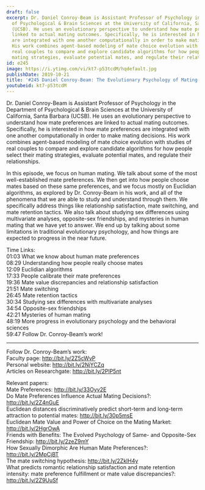 ```yaml
---
draft: false
excerpt: Dr. Daniel Conroy-Beam is Assistant Professor of Psychology in the Department
  of Psychological & Brain Sciences at the University of California, Santa Barbara
  (UCSB). He uses an evolutionary perspective to understand how mate preferences are
  linked to actual mating outcomes. Specifically, he is interested in how mate preferences
  are integrated with one another computationally in order to make mating decisions.
  His work combines agent-based modeling of mate choice evolution with studies of
  real couples to compare and explore candidate algorithms for how people select their
  mating strategies, evaluate potential mates, and regulate their relationships.
id: e245
image: https://i.ytimg.com/vi/kt7-p53tcdM/hqdefault.jpg
publishDate: 2019-10-21
title: '#245 Daniel Conroy-Beam: The Evolutionary Psychology of Mating'
youtubeid: kt7-p53tcdM
---
```

Dr. Daniel Conroy-Beam is Assistant Professor of Psychology in the Department of Psychological & Brain Sciences at the University of California, Santa Barbara (UCSB). He uses an evolutionary perspective to understand how mate preferences are linked to actual mating outcomes. Specifically, he is interested in how mate preferences are integrated with one another computationally in order to make mating decisions. His work combines agent-based modeling of mate choice evolution with studies of real couples to compare and explore candidate algorithms for how people select their mating strategies, evaluate potential mates, and regulate their relationships.

In this episode, we focus on human mating. We talk about some of the most well-established mate preferences. We then get into how people choose mates based on these same preferences, and we focus mostly on Euclidian algorithms, as explored by Dr. Conroy-Beam in his work, and all of the phenomena that we are able to study and understand through them. We specifically address things like relationship satisfaction, mate switching, and mate retention tactics. We also talk about studying sex differences using multivariate analyses, opposite-sex friendships, and mysteries in human mating that we have yet to answer. We end up by talking about some limitations in traditional evolutionary psychology, and how things are expected to progress in the near future.

Time Links:  
01:03  What we know about human mate preferences  
08:29  Understanding how people really choose mates  
12:09  Euclidian algorithms  
17:33  People calibrate their mate preferences  
19:36  Mate value discrepancies and relationship satisfaction  
21:51  Mate switching  
26:45  Mate retention tactics  
30:34  Studying sex differences with multivariate analyses  
34:54  Opposite-sex friendships  
42:21  Mysteries of human mating  
48:19  More progress in evolutionary psychology and the behavioral sciences  
59:47  Follow Dr. Conroy-Beam’s work!

---

Follow Dr. Conroy-Beam’s work:  
Faculty page: http://bit.ly/2Z5cWvP  
Personal website: http://bit.ly/2NjYCZq  
Articles on Researchgate: http://bit.ly/2PlP5nt

Relevant papers:  
Mate Preferences: http://bit.ly/33Oyv2E  
Do Mate Preferences Influence Actual Mating Decisions?: http://bit.ly/2Z4nGuE  
Euclidean distances discriminatively predict short-term and long-term attraction to potential mates: http://bit.ly/30p5msE  
Euclidean Mate Value and Power of Choice on the Mating Market: http://bit.ly/2HgrOwA  
Friends with Benefits: The Evolved Psychology of Same- and Opposite-Sex Friendship: http://bit.ly/2zeZ9mY  
How Sexually Dimorphic Are Human Mate Preferences?: http://bit.ly/2MpCjBT  
The mate switching hypothesis: http://bit.ly/2ZklH4y  
What predicts romantic relationship satisfaction and mate retention intensity: mate preference fulfillment or mate value discrepancies?: http://bit.ly/2Z9UuSf

